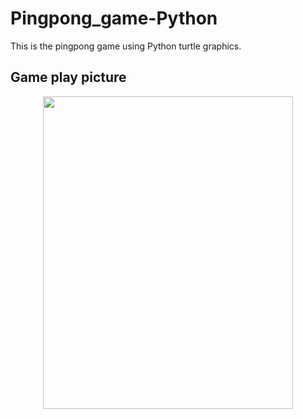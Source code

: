 # Pingpong_game-Python

This is the pingpong game using Python turtle graphics.

## Game play picture

<p align="center">
  <img src="https://github.com/ijaejun1025/Pingpong_game-Python/assets/154036705/f8938011-bad9-4c5c-a7c6-0f473bd85588" width="400" height="500"/>
</p>
